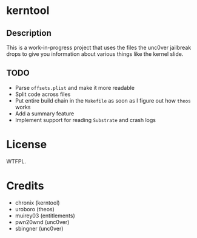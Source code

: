 # kerntool
## Description
This is a work-in-progress project that uses the files the unc0ver jailbreak drops to give you information about various things like the kernel slide.

## TODO
 - Parse ```offsets.plist``` and make it more readable
 - Split code across files
 - Put entire build chain in the ```Makefile``` as soon as I figure out how ```theos``` works
 - Add a summary feature
 - Implement support for reading ```Substrate``` and crash logs

# License
WTFPL.

# Credits
 - chronix (kerntool)
 - uroboro (theos)
 - muirey03 (entitlements)
 - pwn20wnd (unc0ver)
 - sbingner (unc0ver)
